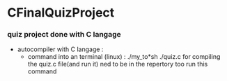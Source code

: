 # CFinalQuizProject
### quiz project done with C langage


+ autocompiler with C langage :
  - command into an terminal (linux) :
    ./my_to*sh ./quiz.c
    for compiling the quiz.c file(and run it)
    ned to be in the repertory too run this command




<!-- end page -->
